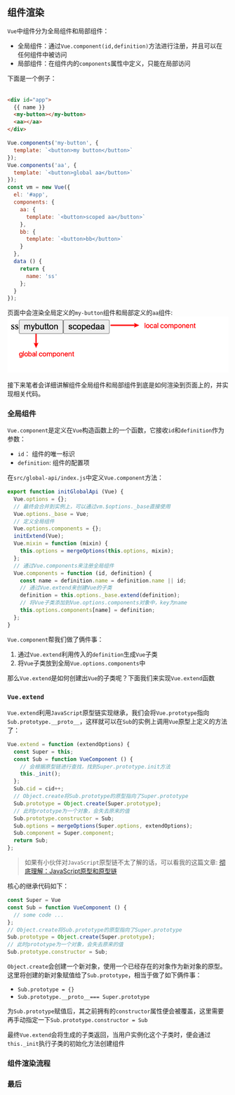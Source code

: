 ## 组件渲染

`Vue`中组件分为全局组件和局部组件：

* 全局组件：通过`Vue.component(id,definition)`方法进行注册，并且可以在任何组件中被访问
* 局部组件：在组件内的`components`属性中定义，只能在局部访问

下面是一个例子：

```html

<div id="app">
  {{ name }}
  <my-button></my-button>
  <aa></aa>
</div>
```

```javascript
Vue.components('my-button', {
  template: `<button>my button</button>`
});
Vue.components('aa', {
  template: `<button>global aa</button>`
});
const vm = new Vue({
  el: '#app',
  components: {
    aa: {
      template: `<button>scoped aa</button>`
    },
    bb: {
      template: `<button>bb</button>`
    }
  },
  data () {
    return {
      name: 'ss'
    };
  }
});
```

页面中会渲染全局定义的`my-button`组件和局部定义的`aa`组件:
![](https://raw.githubusercontent.com/wangkaiwd/drawing-bed/master/20210119142718.png)

接下来笔者会详细讲解组件全局组件和局部组件到底是如何渲染到页面上的，并实现相关代码。

### 全局组件

`Vue.component`是定义在`Vue`构造函数上的一个函数，它接收`id`和`definition`作为参数：

* `id`： 组件的唯一标识
* `definition`: 组件的配置项

在`src/global-api/index.js`中定义`Vue.component`方法：

```javascript
export function initGlobalApi (Vue) {
  Vue.options = {};
  // 最终会合并到实例上，可以通过vm.$options._base直接使用
  Vue.options._base = Vue;
  // 定义全局组件
  Vue.options.components = {};
  initExtend(Vue);
  Vue.mixin = function (mixin) {
    this.options = mergeOptions(this.options, mixin);
  };
  // 通过Vue.components来注册全局组件
  Vue.components = function (id, definition) {
    const name = definition.name = definition.name || id;
    // 通过Vue.extend来创建Vue的子类
    definition = this.options._base.extend(definition);
    // 将Vue子类添加到Vue.options.components对象中，key为name
    this.options.components[name] = definition;
  };
}
```

`Vue.component`帮我们做了俩件事：

1. 通过`Vue.extend`利用传入的`definition`生成`Vue`子类
2. 将`Vue`子类放到全局`Vue.options.components`中

那么`Vue.extend`是如何创建出`Vue`的子类呢？下面我们来实现`Vue.extend`函数

### `Vue.extend`

`Vue.extend`利用`JavaScript`原型链实现继承，我们会将`Vue.prototype`指向`Sub.prototype.__proto__`，这样就可以在`Sub`的实例上调用`Vue`原型上定义的方法了：

```javascript
Vue.extend = function (extendOptions) {
  const Super = this;
  const Sub = function VueComponent () {
    // 会根据原型链进行查找，找到Super.prototype.init方法
    this._init();
  };
  Sub.cid = cid++;
  // Object.create将Sub.prototype的原型指向了Super.prototype
  Sub.prototype = Object.create(Super.prototype);
  // 此时prototype为一个对象，会失去原来的值
  Sub.prototype.constructor = Sub;
  Sub.options = mergeOptions(Super.options, extendOptions);
  Sub.component = Super.component;
  return Sub;
};
```

> 如果有小伙伴对`JavaScript`原型链不太了解的话，可以看我的这篇文章: [彻底理解：JavaScript原型和原型链](https://zhuanlan.zhihu.com/p/146922194)

核心的继承代码如下：

```javascript
const Super = Vue
const Sub = function VueComponent () {
  // some code ...  
};
// Object.create将Sub.prototype的原型指向了Super.prototype
Sub.prototype = Object.create(Super.prototype);
// 此时prototype为一个对象，会失去原来的值
Sub.prototype.constructor = Sub;
```

`Object.create`会创建一个新对象，使用一个已经存在的对象作为新对象的原型。这里将创建的新对象赋值给了`Sub.prototype`，相当于做了如下俩件事：

* `Sub.prototype = {}`
* `Sub.prototype.__proto__=== Super.prototype`

为`Sub.prototype`赋值后，其之前拥有的`constructor`属性便会被覆盖，这里需要再手动指定一下`Sub.prototype.constructor = Sub`

最终`Vue.extend`会将生成的子类返回，当用户实例化这个子类时，便会通过`this._init`执行子类的初始化方法创建组件

### 组件渲染流程

### 最后

